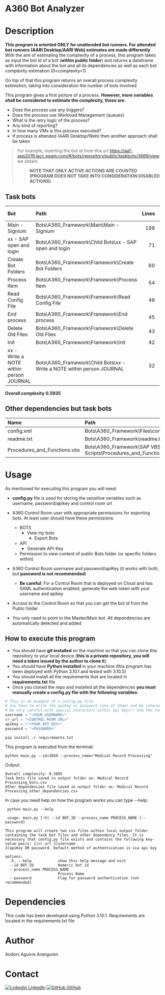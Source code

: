 # A360 Bot Analyzer

# Description
**This program is oriented ONLY for unattended bot runners. For attended bot runners (AARI Desktop/AARI Web) estimates are made differently**
With the aim of estimating the complexity of a process, this program takes as input the bot id of a bot (**within public folder**) and returns a dataframe with information
about the bot and all its dependencies as well as each bot complexity estimation (0<complexity<1).

On top of that this program returns an overall process complexity estimation, taking into consideration the number of bots involved

This program gives a first picture of a process. **However, more variables shall be considered to estimate the complexity, these are:**

* Does the process use any triggers?
* Does the process use Workload Management (queues)
* What is the retry logic of the process?
* Any kind of reporting?
* In how many VMs is this process executed?
* If process is attended (AARI Desktop/Web) then another approach shall be taken

> For example, inserting the bot id from this url  https://aa1-app2019.iacc.epam.com/#/bots/repository/public/taskbots/3669/view
we obtain: 
>> **NOTE THAT ONLY ACTIVE ACTIONS ARE COUNTED (PROGRAM DOES NOT TAKE INTO CONSIDERATION DISABLED ACTIONS)**
## Task bots
| Bot                                     | Path                                                                   |   Lines |   Variables |   Packages | Error Handling   |   Loops | Steps   | Comments   | Scripts   | Email send   |   Complexity Estimation |
|:----------------------------------------|:-----------------------------------------------------------------------|--------:|------------:|-----------:|:-----------------|--------:|:--------|:-----------|:----------|:-------------|------------------------:|
| Main - Signium                          | Bots\A360_Framework\Main\Main - Signium                                |     198 |          27 |         18 | True             |       3 | True    | True       | False     | True         |                0.5775   |
| xx - SAP open and login                 | Bots\A360_Framework\Child Bots\xx - SAP open and login                 |      71 |          19 |         42 | True             |       0 | True    | True       | True      | True         |                0.5895   |
| Create Bot Folders                      | Bots\A360_Framework\Framework\Create Bot Folders                       |      60 |          15 |         26 | True             |       0 | True    | True       | False     | False        |                0.344167 |
| Process Item                            | Bots\A360_Framework\Framework\Process Item                             |      54 |          12 |         11 | True             |       0 | True    | True       | False     | False        |                0.274667 |
| Read Config File                        | Bots\A360_Framework\Framework\Read Config File                         |      48 |           7 |         12 | True             |       0 | True    | True       | False     | False        |                0.2535   |
| End process                             | Bots\A360_Framework\Framework\End process                              |      45 |          15 |         18 | True             |       2 | True    | True       | False     | True         |                0.4375   |
| Delete Old Files                        | Bots\A360_Framework\Framework\Delete Old Files                         |      43 |           8 |         16 | True             |       5 | True    | True       | False     | False        |                0.359333 |
| Init                                    | Bots\A360_Framework\Framework\Init                                     |      42 |           7 |         14 | True             |       3 | True    | True       | False     | False        |                0.348167 |
| xx - Write a NOTE within person JOURNAL | Bots\A360_Framework\Child Bots\xx - Write a NOTE within person JOURNAL |      32 |          13 |         14 | True             |       0 | True    | True       | False     | False        |                0.243167 |

**Overall complexity**
**0.5935**

## Other dependencies but task bots

| Name                         | Path                                                             | Content Type             |
|:-----------------------------|:-----------------------------------------------------------------|:-------------------------|
| config.xml                   | Bots\A360_Framework\Files\config.xml                             | text/xml                 |
| readme.txt                   | Bots\A360_Framework\readme.txt                                   | text/plain               |
| Procedures_and_Functions.vbs | Bots\A360_Framework\SAP VBS Scripts\Procedures_and_Functions.vbs | application/octet-stream |

# Usage
As mentioned for executing this program you will need:
* **config.py** file is used for storing the sensitive variables such as username, password/apikey and control room url
* A360 Control Room user with appropriate permissions for exporting bots. At least user should have these permissions:
  * BOTS
    * View my bots
      * Export Bots
  * API
    * Generate API-Key
  * Permission to view content of public Bots folder (or specific folders within)
  
* A360 Control Room username and password/apiKey (it works with both, but **password is not recommended**)
  * **Be careful**: For a Control Room that is deployed on Cloud and has SAML authentication enabled, generate the web token with your username and apikey
* Access to the Control Room so that you can get the bot id from the Public folder
* You only need to point to the Master/Main bot. All dependencies are automatically detected and added

## How to execute this program
* You should have **git installed** on the machine so that you can clone this repository to your local device (**this is a private repository, you will need a token issued by the author to clone it**)
* You should have **Python installed** in your machine (this program has been deployed with Python 3.10.1 and tested with 3.10.5)
* You should install all the requirements that are located in **requirements.txt** file
* Once you cloned the repo and installed all the dependencies **you must manually create a config.py file with the following variables**:

```python
# This is an example of a config.py file
# You have to write the apiKey or password (one of them) and be coherent when you call the program (add --password flag if password is used)
# Be very careful with special characters within api keys!! Use the raw string prefix in them:
username = "<YOUR_USERNAME>"
cr_url = "<CONTROL ROOM URL>"
apiKey = r"<YOUR API KEY>"
password = "<PASSWORD>"
```

```console
pip install -r requirements.txt
```

This program is executed from the terminal:
```console
python main.py --id=3669 --process_name="Medical Record Processing"
```
Output:
```console
Overall complexity: 0.5895
Task bots file saved in output folder as: Medical Record Processing_bots.csv
Other dependencies file saved in output folder as: Medical Record Processing_other_dependencies.csv
```

In case you need help on how the program works you can type --help:

```console
 python main.py --help
 
 usage: main.py [-h] --id BOT_ID --process_name PROCESS_NAME [--password]

This program will create two csv files within local output folder containing the task bot files and other dependency files. It is necessary that config.py file exists and contains the following key-value pairs: 1)cr_url 2)username     
3)apiKey OR password. Default method of authentication is via api key

options:
  -h, --help            show this help message and exit
  --id BOT_ID           Numeric bot id
  --process_name PROCESS_NAME
                        Process Name
  --password            Flag for password authentication (not recommended)

```

# Dependencies
This code has been developed using Python 3.10.1. Requirements are located in the requirements.txt file

# Author
Andoni Aguirre Aranguren

# Contact
[![Linkedin](https://i.stack.imgur.com/gVE0j.png) LinkedIn](https://www.linkedin.com/in/aaguirrearanguren)
[![GitHub](https://i.stack.imgur.com/tskMh.png) GitHub](https://github.com/aagirre92)